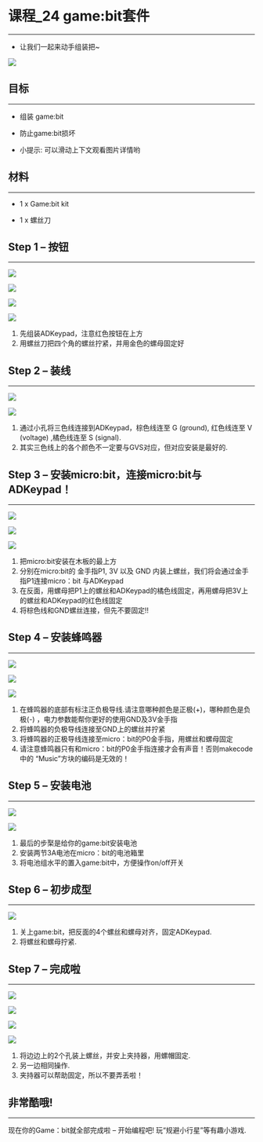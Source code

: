 
# 课程_24 game:bit套件
---
- 让我们一起来动手组装把~

![](./images/N3HnCBy.jpg)
## 目标
---
- 组装 game:bit

- 防止game:bit损坏

- 小提示: 可以滑动上下文观看图片详情哟

## 材料
---
- 1 x Game:bit kit

- 1 x 螺丝刀


## Step 1 – 按钮
---

![](./images/Ri5D7oe.png)

![](./images/v7LZ0th.png)

![](./images/sqGhzdF.png)

![](./images/msMn858.png)


1. 先组装ADKeypad，注意红色按钮在上方
2. 用螺丝刀把四个角的螺丝拧紧，并用金色的螺母固定好


## Step 2 – 装线
---

![](./images/Gae1BQv.png)

![](./images/XahUTgw.png)


1. 通过小孔将三色线连接到ADKeypad，棕色线连至 G (ground), 红色线连至 V (voltage) ,橘色线连至 S (signal).
2. 其实三色线上的各个颜色不一定要与GVS对应，但对应安装是最好的.

## Step 3 – 安装micro:bit，连接micro:bit与ADKeypad！
---

![](./images/dV72K9F.png)

![](./images/iLVDOqM.png)

![](./images/XUJ1XrF.png)


1. 把micro:bit安装在木板的最上方
2. 分别在micro:bit的 金手指P1, 3V 以及 GND 内装上螺丝，我们将会通过金手指P1连接micro：bit 与ADKeypad
3. 在反面，用螺母把P1上的螺丝和ADKeypad的橘色线固定，再用螺母把3V上的螺丝和ADKeypad的红色线固定
4. 将棕色线和GND螺丝连接，但先不要固定!!


## Step 4 – 安装蜂鸣器
---

![](./images/AXzsW5w.png)

![](./images/sADlgNh.png)

![](./images/zuMPjY9.png)

1. 在蜂鸣器的底部有标注正负极导线.请注意哪种颜色是正极(+)，哪种颜色是负极(-) ，电力参数能帮你更好的使用GND及3V金手指
2. 将蜂鸣器的负极导线连接至GND上的螺丝并拧紧
3. 将蜂鸣器的正极导线连接至micro：bit的P0金手指，用螺丝和螺母固定
4. 请注意蜂鸣器只有和micro：bit的P0金手指连接才会有声音！否则makecode 中的 “Music”方块的编码是无效的！



 
## Step 5 – 安装电池
---

![](./images/TwHv0lF.png)

![](./images/0p4hRJ9.png)

1. 最后的步棸是给你的game:bit安装电池
2. 安装两节3A电池在micro：bit的电池箱里
3. 将电池组水平的置入game:bit中，方便操作on/off开关



## Step 6 – 初步成型
---

![](./images/mccKFUr.png)

1. 关上game:bit，把反面的4个螺丝和螺母对齐，固定ADKeypad.
2. 将螺丝和螺母拧紧.

## Step 7 – 完成啦
---

![](./images/sBHbG0a.png)

![](./images/ZcUqTg2.png)

![](./images/DFeFWob.png)

![](./images/KPRamuy.png)

1. 将边边上的2个孔装上螺丝，并安上夹持器，用螺帽固定.
2. 另一边相同操作.
3. 夹持器可以帮助固定，所以不要弄丢啦！


## 非常酷哦!
---

现在你的Game：bit就全部完成啦 – 开始编程吧! 玩“规避小行星”等有趣小游戏.
